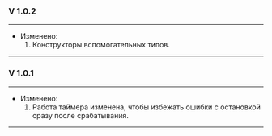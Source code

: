 ### V 1.0.2
____    
+ Изменено:
    1. Конструкторы вспомогательных типов.
____    
### V 1.0.1
____    
+ Изменено:
    1. Работа таймера изменена, чтобы избежать ошибки с остановкой сразу после срабатывания.
____    
